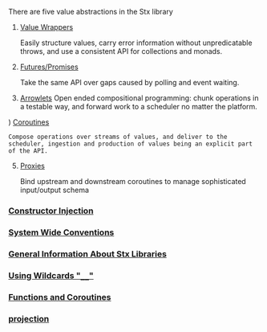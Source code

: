 There are five value abstractions in the Stx library

1) [Value Wrappers](./value_wrappers)
    
    Easily structure values, carry error information without unpredicatable throws, and use a consistent API for collections and monads.

2) [Futures/Promises](./futures_promises)

    Take the same API over gaps caused by polling and event waiting.

3) [Arrowlets](./arrowlets)
    Open ended compositional programming: chunk operations in a testable way, and forward work to a scheduler no matter the platform.

) [Coroutines](./coroutines)

    Compose operations over streams of values, and deliver to the scheduler, ingestion and production of values being an explicit part of the API.

5) [Proxies](./proxies)

    Bind upstream and downstream coroutines to manage sophisticated input/output schema


### [Constructor Injection](./APP)  
### [System Wide Conventions](./conventions)  
### [General Information About Stx Libraries](./libraries)  
### [Using Wildcards "`__`"](./wildcard)  
### [Functions and Coroutines](./functions-and-coroutines)  
### [projection](./projection)

